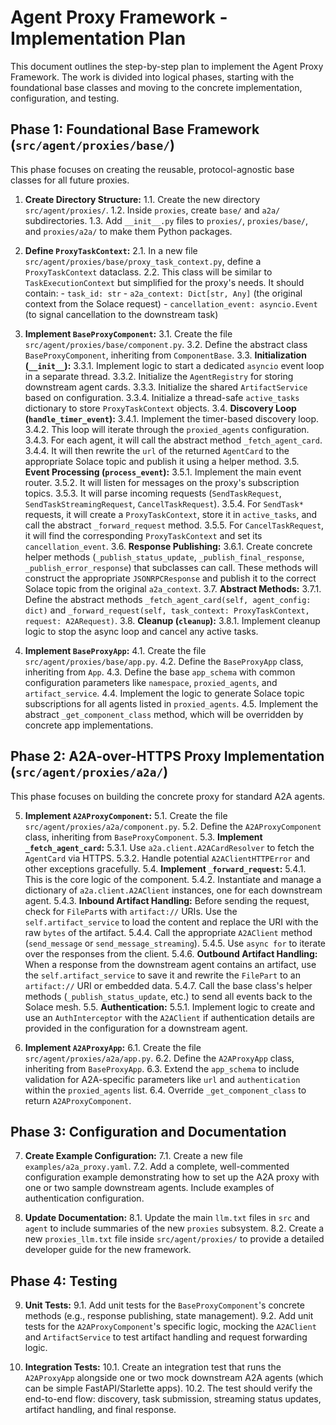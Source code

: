 # Agent Proxy Framework - Implementation Plan

This document outlines the step-by-step plan to implement the Agent Proxy Framework. The work is divided into logical phases, starting with the foundational base classes and moving to the concrete implementation, configuration, and testing.

## Phase 1: Foundational Base Framework (`src/agent/proxies/base/`)

This phase focuses on creating the reusable, protocol-agnostic base classes for all future proxies.

1.  **Create Directory Structure:**
    1.1. Create the new directory `src/agent/proxies/`.
    1.2. Inside `proxies`, create `base/` and `a2a/` subdirectories.
    1.3. Add `__init__.py` files to `proxies/`, `proxies/base/`, and `proxies/a2a/` to make them Python packages.

2.  **Define `ProxyTaskContext`:**
    2.1. In a new file `src/agent/proxies/base/proxy_task_context.py`, define a `ProxyTaskContext` dataclass.
    2.2. This class will be similar to `TaskExecutionContext` but simplified for the proxy's needs. It should contain:
        -   `task_id: str`
        -   `a2a_context: Dict[str, Any]` (the original context from the Solace request)
        -   `cancellation_event: asyncio.Event` (to signal cancellation to the downstream task)

3.  **Implement `BaseProxyComponent`:**
    3.1. Create the file `src/agent/proxies/base/component.py`.
    3.2. Define the abstract class `BaseProxyComponent`, inheriting from `ComponentBase`.
    3.3. **Initialization (`__init__`):**
        3.3.1. Implement logic to start a dedicated `asyncio` event loop in a separate thread.
        3.3.2. Initialize the `AgentRegistry` for storing downstream agent cards.
        3.3.3. Initialize the shared `ArtifactService` based on configuration.
        3.3.4. Initialize a thread-safe `active_tasks` dictionary to store `ProxyTaskContext` objects.
    3.4. **Discovery Loop (`handle_timer_event`):**
        3.4.1. Implement the timer-based discovery loop.
        3.4.2. This loop will iterate through the `proxied_agents` configuration.
        3.4.3. For each agent, it will call the abstract method `_fetch_agent_card`.
        3.4.4. It will then rewrite the `url` of the returned `AgentCard` to the appropriate Solace topic and publish it using a helper method.
    3.5. **Event Processing (`process_event`):**
        3.5.1. Implement the main event router.
        3.5.2. It will listen for messages on the proxy's subscription topics.
        3.5.3. It will parse incoming requests (`SendTaskRequest`, `SendTaskStreamingRequest`, `CancelTaskRequest`).
        3.5.4. For `SendTask*` requests, it will create a `ProxyTaskContext`, store it in `active_tasks`, and call the abstract `_forward_request` method.
        3.5.5. For `CancelTaskRequest`, it will find the corresponding `ProxyTaskContext` and set its `cancellation_event`.
    3.6. **Response Publishing:**
        3.6.1. Create concrete helper methods (`_publish_status_update`, `_publish_final_response`, `_publish_error_response`) that subclasses can call. These methods will construct the appropriate `JSONRPCResponse` and publish it to the correct Solace topic from the original `a2a_context`.
    3.7. **Abstract Methods:**
        3.7.1. Define the abstract methods `_fetch_agent_card(self, agent_config: dict)` and `_forward_request(self, task_context: ProxyTaskContext, request: A2ARequest)`.
    3.8. **Cleanup (`cleanup`):**
        3.8.1. Implement cleanup logic to stop the async loop and cancel any active tasks.

4.  **Implement `BaseProxyApp`:**
    4.1. Create the file `src/agent/proxies/base/app.py`.
    4.2. Define the `BaseProxyApp` class, inheriting from `App`.
    4.3. Define the base `app_schema` with common configuration parameters like `namespace`, `proxied_agents`, and `artifact_service`.
    4.4. Implement the logic to generate Solace topic subscriptions for all agents listed in `proxied_agents`.
    4.5. Implement the abstract `_get_component_class` method, which will be overridden by concrete app implementations.

## Phase 2: A2A-over-HTTPS Proxy Implementation (`src/agent/proxies/a2a/`)

This phase focuses on building the concrete proxy for standard A2A agents.

5.  **Implement `A2AProxyComponent`:**
    5.1. Create the file `src/agent/proxies/a2a/component.py`.
    5.2. Define the `A2AProxyComponent` class, inheriting from `BaseProxyComponent`.
    5.3. **Implement `_fetch_agent_card`:**
        5.3.1. Use `a2a.client.A2ACardResolver` to fetch the `AgentCard` via HTTPS.
        5.3.2. Handle potential `A2AClientHTTPError` and other exceptions gracefully.
    5.4. **Implement `_forward_request`:**
        5.4.1. This is the core logic of the component.
        5.4.2. Instantiate and manage a dictionary of `a2a.client.A2AClient` instances, one for each downstream agent.
        5.4.3. **Inbound Artifact Handling:** Before sending the request, check for `FilePart`s with `artifact://` URIs. Use the `self.artifact_service` to load the content and replace the URI with the raw `bytes` of the artifact.
        5.4.4. Call the appropriate `A2AClient` method (`send_message` or `send_message_streaming`).
        5.4.5. Use `async for` to iterate over the responses from the client.
        5.4.6. **Outbound Artifact Handling:** When a response from the downstream agent contains an artifact, use the `self.artifact_service` to save it and rewrite the `FilePart` to an `artifact://` URI or embedded data.
        5.4.7. Call the base class's helper methods (`_publish_status_update`, etc.) to send all events back to the Solace mesh.
    5.5. **Authentication:**
        5.5.1. Implement logic to create and use an `AuthInterceptor` with the `A2AClient` if authentication details are provided in the configuration for a downstream agent.

6.  **Implement `A2AProxyApp`:**
    6.1. Create the file `src/agent/proxies/a2a/app.py`.
    6.2. Define the `A2AProxyApp` class, inheriting from `BaseProxyApp`.
    6.3. Extend the `app_schema` to include validation for A2A-specific parameters like `url` and `authentication` within the `proxied_agents` list.
    6.4. Override `_get_component_class` to return `A2AProxyComponent`.

## Phase 3: Configuration and Documentation

7.  **Create Example Configuration:**
    7.1. Create a new file `examples/a2a_proxy.yaml`.
    7.2. Add a complete, well-commented configuration example demonstrating how to set up the A2A proxy with one or two sample downstream agents. Include examples of authentication configuration.

8.  **Update Documentation:**
    8.1. Update the main `llm.txt` files in `src` and `agent` to include summaries of the new `proxies` subsystem.
    8.2. Create a new `proxies_llm.txt` file inside `src/agent/proxies/` to provide a detailed developer guide for the new framework.

## Phase 4: Testing

9.  **Unit Tests:**
    9.1. Add unit tests for the `BaseProxyComponent`'s concrete methods (e.g., response publishing, state management).
    9.2. Add unit tests for the `A2AProxyComponent`'s specific logic, mocking the `A2AClient` and `ArtifactService` to test artifact handling and request forwarding logic.

10. **Integration Tests:**
    10.1. Create an integration test that runs the `A2AProxyApp` alongside one or two mock downstream A2A agents (which can be simple FastAPI/Starlette apps).
    10.2. The test should verify the end-to-end flow: discovery, task submission, streaming status updates, artifact handling, and final response.
